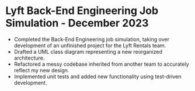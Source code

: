# Lyft Back-End Engineering Job Simulation - December 2023
- Completed the Back-End Engineering job simulation, taking over development of an unfinished project for the Lyft Rentals team.
- Drafted a UML class diagram representing a new reorganized architecture.
- Refactored a messy codebase inherited from another team to accurately reflect my new design.
- Implemented unit tests and added new functionality using test-driven development.

